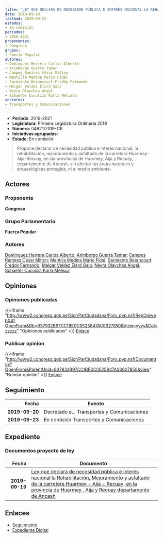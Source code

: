 ```yaml
---
title: "LEY QUE DECLARA DE NECESIDAD PÚBLICA E INTERÉS NACIONAL LA REHABILITACIÓN, MEJORAMIENTO Y ASFALTADO DE LA CARRETERA HUARMEY-AIJA-RECUAY, EN LAS PROVINCIAS DE HUARMEY, AIJA Y RECUAY, DEPARTAMENTO DE ANCASH"
date: 2019-09-19
lastmod: 2019-09-23
estados:
- En comisión
periodos:
- 2016-2021
proponentes:
- Congreso
grupos:
- Fuerza Popular
autores:
- Domínguez Herrera Carlos Alberto
- Arimborgo Guerra Tamar
- Campos Ramírez César Milton
- Mantilla Medina Mario Fidel
- Sarmiento Betancourt Freddy Fernando
- Melgar Valdez Elard Galo
- Neyra Olaychea Angel
- Schaefer Cuculiza Karla Melissa
sectores:
- Transportes y Comunicaciones
---
```

- **Periodo**: 2016-2021
- **Legislatura**: Primera Legislatura Ordinaria 2019
- **Número**: 04821/2019-CR
- **Iniciativas agrupadas**: 
- **Estado**: En comisión

> Propone declarar de necesidad pública e interés nacional, la rehabilitación, mejoramiento y asfaltado de la carretera Huarmey-Aija-Recuay, en las provincias de Huarmey, Aija y Recuay, departamento de Ancash, sin afectar las áreas naturales y arqueológicas protegida, ni el medio ambiente.


## Actores

### Proponente

**Congreso**

### Grupo Parlamentario

**Fuerza Popular**

### Autores

[Domínguez Herrera Carlos Alberto](mailto:mailto:cdominguez@congreso.gob.pe); [Arimborgo Guerra Tamar](mailto:mailto:tarimborgo@congreso.gob.pe); [Campos Ramírez César Milton](mailto:mailto:ccampos@congreso.gob.pe); [Mantilla Medina Mario Fidel](mailto:mailto:mmantilla@congreso.gob.pe); [Sarmiento Betancourt Freddy Fernando](mailto:mailto:fsarmiento@congreso.gob.pe); [Melgar Valdez Elard Galo](mailto:mailto:emelgar@congreso.gob.pe); [Neyra Olaychea Angel](mailto:mailto:); [Schaefer Cuculiza Karla Melissa](mailto:mailto:kschaefer@congreso.gob.pe)

## Opiniones

### Opiniones publicadas

{{<iframe "http://www2.congreso.gob.pe/Sicr/ParCiudadana/Foro_pvp.nsf/RepOpiweb04?OpenForm&Db=937932B97CC1BE0C0525847A00627850&View=yyyy&Col=zzzzz" "Opiniones publicadas" >}}
[Enlace](http://www2.congreso.gob.pe/Sicr/ParCiudadana/Foro_pvp.nsf/RepOpiweb04?OpenForm&Db=937932B97CC1BE0C0525847A00627850&View=yyyy&Col=zzzzz)

### Publicar opinión

{{<iframe "http://www2.congreso.gob.pe/Sicr/ParCiudadana/Foro_pvp.nsf/Documentos?OpenForm&ParentUnid=937932B97CC1BE0C0525847A00627850&view" "Brindar opinión" >}}
[Enlace](http://www2.congreso.gob.pe/Sicr/ParCiudadana/Foro_pvp.nsf/Documentos?OpenForm&ParentUnid=937932B97CC1BE0C0525847A00627850&view)


## Seguimiento

| Fecha | Evento |
|------:|--------|
| **2019-09-20** | Decretado a... Transportes y Comunicaciones |
| **2019-09-23** | En comisión Transportes y Comunicaciones |

## Expediente

### Documentos proyecto de ley

| Fecha | Documento |
|------:|-----------|
| **2019-09-19** | [Ley que declara de necesidad pública e interés nacional la Rehabilitación, Mejoramiento y asfaltado de la carretera Huarmey - Aija - Recuay, en la provincia de Huarmey , Aija y Recuay departamento de Ancash](http://www.leyes.congreso.gob.pe/Documentos/2016_2021/Proyectos_de_Ley_y_de_Resoluciones_Legislativas/PL0481920190918.pdf) |

## Enlaces

- [Seguimiento](http://www2.congreso.gob.pe/Sicr/TraDocEstProc/CLProLey2016.nsf/f7fff46988ca05b1052578e100829cc7/9eeedd0915101dd20525847a006186c0?OpenDocument)
- [Expediente Digital](http://www2.congreso.gob.pe/Sicr/TraDocEstProc/CLProLey2016.nsf/f7fff46988ca05b1052578e100829cc7/9eeedd0915101dd20525847a006186c0?OpenDocument&Click=05257FB7005EB655.eb71d0cf91d8294e05256cdf006b5706/$Body/0.1C6C)

